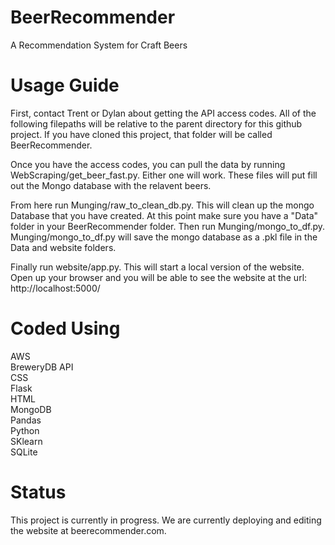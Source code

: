 # BeerRecommender
A Recommendation System for Craft Beers

# Usage Guide
First, contact Trent or Dylan about getting the API access codes. All of the following filepaths will be relative to the parent directory for this github project. If you have cloned this project, that folder will be called BeerRecommender.

Once you have the access codes, you can pull the data by running WebScraping/get_beer_fast.py. Either one will work. These files will put fill out the Mongo database with the relavent beers.

From here run Munging/raw_to_clean_db.py. This will clean up the mongo Database that you have created. At this point make sure you have a "Data" folder in your BeerRecommender folder. Then run Munging/mongo_to_df.py. Munging/mongo_to_df.py will save the mongo database as a .pkl file in the Data and website folders.

Finally run website/app.py. This will start a local version of the website. Open up your browser and you will be able to see the website at the url: http://localhost:5000/

# Coded Using<br>
AWS<br>
BreweryDB API<br>
CSS<br>
Flask<br>
HTML <br>
MongoDB<br>
Pandas<br>
Python<br>
SKlearn<br>
SQLite<br>

# Status
This project is currently in progress. We are currently deploying and editing the website at beerecommender.com.
